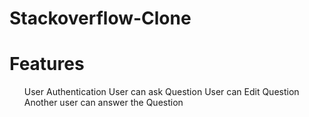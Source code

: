 # Stackoverflow-Clone
<h1> Features </h1>
<ul>
  <l1>User Authentication</l1>
  <l1>User can ask Question</l1>
  <l1>User can Edit Question</l1>
  <l1>Another user can answer the Question</l1>
</ul>
